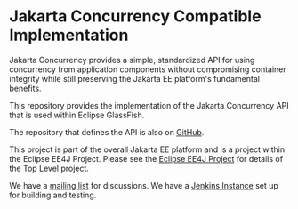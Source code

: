 # Jakarta Concurrency Compatible Implementation


Jakarta Concurrency provides a simple, standardized API for using concurrency from application components without compromising container integrity while still preserving the Jakarta EE platform's fundamental benefits.

This repository provides the implementation of the Jakarta Concurrency API that is used within Eclipse GlassFish. 

The repository that defines the API is also on [GitHub](https://github.com/jakartaee/concurrency).

This project is part of the overall Jakarta EE platform and is a project within the Eclipse EE4J Project. Please see the [Eclipse EE4J Project](https://projects.eclipse.org/projects/ee4j) for details of the Top Level project.

We have a [mailing list](https://accounts.eclipse.org/mailing-list/cu-dev) for discussions.
We have a [Jenkins Instance](https://jenkins.eclipse.org/cu/) set up for building and testing.

